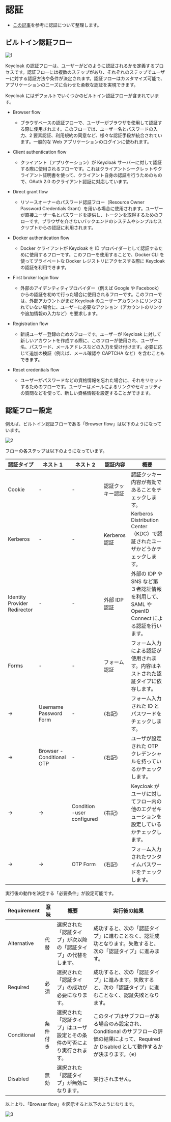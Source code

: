 # 認証

- [この記事](https://qiita.com/l_katayose/items/1def7fb1c7595e82c225)を参考に認証について整理します。

## ビルトイン認証フロー

![1](./4_Authentication/1.png)

Keycloak の認証フローは、ユーザーがどのように認証されるかを定義するプロセスです。認証フローには複数のステップがあり、それぞれのステップでユーザーに対する認証方法や条件が決定されます。認証フローはカスタマイズ可能で、アプリケーションのニーズに合わせた柔軟な認証を実現できます。

Keycloak にはデフォルトでいくつかのビルトイン認証フローが含まれています。

- Browser flow

  - ブラウザベースの認証フローで、ユーザーがブラウザを使用して認証する際に使用されます。このフローでは、ユーザー名とパスワードの入力、2 要素認証、利用規約の同意など、様々な認証手段が統合されています。一般的な Web アプリケーションのログインに使われます。

- Client authentication flow

  - クライアント（アプリケーション）が Keycloak サーバーに対して認証する際に使用されるフローです。これはクライアントシークレットやクライアント証明書を使って、クライアント自身の認証を行うためのもので、OAuth 2.0 のクライアント認証に対応しています。

- Direct grant flow

  - リソースオーナーのパスワード認証フロー（Resource Owner Password Credentials Grant）を用いる場合に使用されます。ユーザーが直接ユーザー名とパスワードを提供し、トークンを取得するためのフローです。ブラウザを介さないバックエンドのシステムやシンプルなスクリプトからの認証に利用されます。

- Docker authentication flow

  - Docker クライアントが Keycloak を ID プロバイダーとして認証するために使用するフローです。このフローを使用することで、Docker CLI を使ってプライベートな Docker レジストリにアクセスする際に Keycloak の認証を利用できます。

- First broker login flow

  - 外部のアイデンティティプロバイダー（例えば Google や Facebook）からの認証を初めて行った場合に使用されるフローです。このフローでは、外部アカウントがまだ Keycloak のユーザーアカウントにリンクされていない場合に、ユーザーに必要なアクション（アカウントのリンクや追加情報の入力など）を要求します。

- Registration flow

  - 新規ユーザー登録のためのフローです。ユーザーが Keycloak に対して新しいアカウントを作成する際に、このフローが使用され、ユーザー名、パスワード、メールアドレスなどの入力を受け付けます。必要に応じて追加の検証（例えば、メール確認や CAPTCHA など）を含むこともできます。

- Reset credentials flow
  - ユーザーがパスワードなどの資格情報を忘れた場合に、それをリセットするためのフローです。ユーザーはメールによるリンクやセキュリティの質問などを使って、新しい資格情報を設定することができます。

## 認証フロー設定

例えば、ビルトイン認証フローである「Browser flow」は以下のようになっています。

![2](./4_Authentication/2.png)

フローの各ステップは以下のようになっています。

| 認証タイプ                   | ネスト 1                  | ネスト 2                   | 認証内容         | 概要                                                                                          |
| ---------------------------- | ------------------------- | -------------------------- | ---------------- | --------------------------------------------------------------------------------------------- |
| Cookie                       | -                         | -                          | 認証クッキー認証 | 認証クッキー内容が有効であることをチェックします。                                            |
| Kerberos                     | -                         | -                          | Kerberos 認証    | Kerberos Distribution Center（KDC）で認証されたユーザかどうかチェックします。                 |
| Identity Provider Redirector | -                         | -                          | 外部 IDP 認証    | 外部の IDP や SNS など第３者認証情報を利用して、SAML や OpenID Connect による認証を行います。 |
| Forms                        | -                         | -                          | フォーム認証     | フォーム入力による認証が使用されます。内容はネストされた認証タイプに依存します。              |
| ->                           | Username Password Form    | -                          | (右記)           | フォーム入力された ID とパスワードをチェックします。                                          |
| ->                           | Browser - Conditional OTP | -                          | (右記)           | ユーザが設定された OTP クレデンシャルを持っているかチェックします。                           |
| ->                           | ->                        | Condition -user configured | (右記)           | Keycloak がユーザに対してフロー内の他のエグゼキューションを設定しているかチェックします。     |
| ->                           | ->                        | OTP Form                   | (右記)           | フォーム入力されたワンタイムパスワードをチェックします。                                      |

実行後の動作を決定する「必要条件」が設定可能です。

| Requirement | 意味     | 概要                                                                     | 実行後の結果                                                                                                                                         |
| ----------- | -------- | ------------------------------------------------------------------------ | ---------------------------------------------------------------------------------------------------------------------------------------------------- |
| Alternative | 代替     | 選択された「認証タイプ」が次以降の「認証タイプ」の代替をします。         | 成功すると、次の「認証タイプ」に進むことなく、認証成功となります。失敗すると、次の「認証タイプ」に進みます。                                         |
| Required    | 必須     | 選択された「認証タイプ」の成功が必要になります。                         | 成功すると、次の「認証タイプ」に進みます。失敗すると、次の「認証タイプ」に進むことなく、認証失敗となります。                                         |
| Conditional | 条件付き | 選択された「認証タイプ」はユーザ設定とその条件の可否により実行されます。 | このタイプはサブフローがある場合のみ設定され、Conditional のサブフローの評価の結果によって、Required か Disabled として動作するかが決まります。（※） |
| Disabled    | 無効     | 選択された「認証タイプ」が無効になります。                               | 実行されません。                                                                                                                                     |

以上より、「Browser flow」を図示すると以下のようになります。

![3](./4_Authentication/3.drawio.svg)
